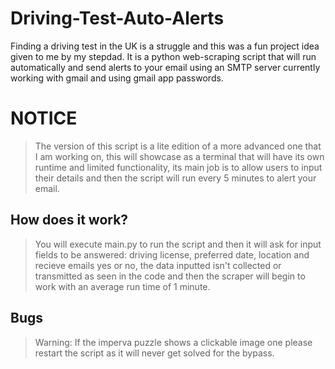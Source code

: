 # Driving-Test-Auto-Alerts
Finding a driving test in the UK is a struggle and this was a fun project idea given to me by my stepdad. It is a python web-scraping script that will run automatically and send alerts to your email using an SMTP server currently working with gmail and using gmail app passwords.

# NOTICE
> The version of this script is a lite edition of a more advanced one that I am working on, this will showcase as a terminal that will have its own runtime and limited functionality, its main job is to allow users to input their details and then the script will run every 5 minutes to alert your email.

## How does it work?
> You will execute main.py to run the script and then it will ask for input fields to be answered: driving license, preferred date, location and recieve emails yes or no, the data inputted isn't collected or transmitted as seen in the code and then the scraper will begin to work with an average run time of 1 minute.

## Bugs
> Warning: If the imperva puzzle shows a clickable image one please restart the script as it will never get solved for the bypass.


